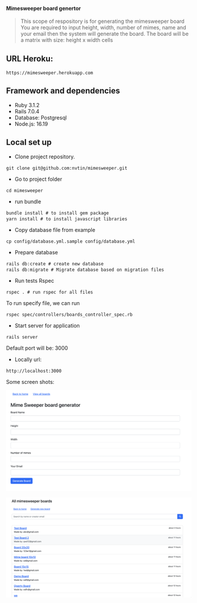 #### Mimesweeper board genertor
> This scope of respository is for generating the mimesweeper board
> You are required to input height, width, number of mimes, name and your email then the system will generate the board.
> The board will be a matrix with size: height x width cells

## URL Heroku:
```
https://mimesweeper.herokuapp.com
```
## Framework and dependencies
* Ruby 3.1.2
* Rails 7.0.4
* Database: Postgresql
* Node.js: 16.19

## Local set up
* Clone project repository.
```shell
git clone git@github.com:nvtin/mimesweeper.git
```
* Go to project folder
```shell
cd mimesweeper
```
* run bundle
```
bundle install # to install gem package
yarn install # to install javascript libraries
```
* Copy database file from example
```shell
cp config/database.yml.sample config/database.yml
```
* Prepare database
```shell
rails db:create # create new database
rails db:migrate # Migrate database based on migration files
```
* Run tests Rspec
```shell
rspec . # run rspec for all files
```
To run specify file, we can run
```
rspec spec/controllers/boards_controller_spec.rb
```
* Start server for application
```shell
rails server
```

  Default port will be: 3000
* Locally url:
```
http://localhost:3000
```

Some screen shots:

![New Board](public/images/new_board.png)

![All Boards](public/images/all_boards.png)